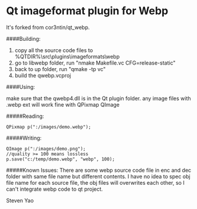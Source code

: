 Qt imageformat plugin for Webp
===============================

It's forked from cor3ntin/qt_webp.

####Building:

1. copy all the source code files to %QTDIR%\src\plugins\imageformats\webp
2. go to libwebp folder, run "nmake Makefile.vc CFG=release-static"
2. back to up folder, run  "qmake -tp vc"
3. build the qwebp.vcproj

####Using:

make sure that the qwebp4.dll is in the Qt plugin folder.
any image files with .webp ext will work fine with QPixmap QImage

#####Reading:

    QPixmap p(":/images/demo.webp");

#####Writing:

    QImage p(":/images/demo.png");
    //quality >= 100 means lossless
    p.save("c:/temp/demo.webp", "webp", 100);

#####Known Issues:
There are some webp source code file in enc and dec folder with same file name but different contents.
I have no idea to spec obj file name for each source file, the obj files will overwrites each other, so 
I can't integrate webp code to qt project.  

Steven Yao
